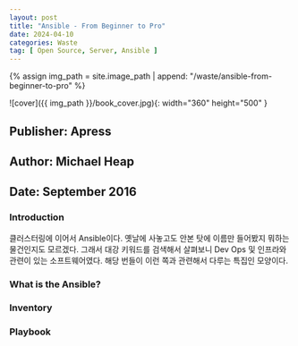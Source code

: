 ```yaml
---
layout: post
title: "Ansible - From Beginner to Pro"
date: 2024-04-10
categories: Waste 
tag: [ Open Source, Server, Ansible ]
---
```


{% assign img_path = site.image_path | append: "/waste/ansible-from-beginner-to-pro" %}

![cover]({{ img_path }}/book_cover.jpg){: width="360" height="500" }

## Publisher: Apress

## Author: Michael Heap

## Date: September 2016

### Introduction

클러스터링에 이어서 Ansible이다. 옛날에 사놓고도 안본 탓에 이름만 들어봤지 뭐하는 물건인지도 모르겠다. 그래서 대강 키워드를 검색해서 살펴보니 Dev Ops 및 인프라와 관련이 있는 소프트웨어였다. 해당 번들이 이런 쪽과 관련해서 다루는 특집인 모양이다.

### What is the Ansible?

### Inventory

### Playbook